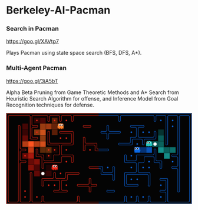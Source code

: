 # Berkeley-AI-Pacman

### Search in Pacman
  https://goo.gl/XAVtp7
  
  Plays Pacman using state space search (BFS, DFS, A*). 

### Multi-Agent Pacman
  https://goo.gl/3iA5bT
 
  ​Alpha​ ​Beta Pruning​ ​from​ ​Game​ ​Theoretic​ ​Methods​ ​and​ ​A*​ ​Search​ ​from​ ​Heuristic​ ​Search​ ​Algorithm​ ​for​    ​offense, and​ ​Inference​ ​Model​ ​from​ ​Goal​ ​Recognition​ ​techniques​ ​for​ ​defense.


![](concept.png)
